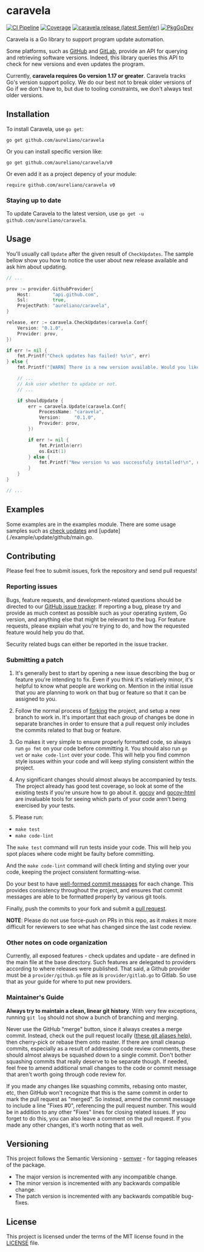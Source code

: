# caravela

[![CI Pipeline](https://github.com/aureliano/caravela/actions/workflows/build.yml/badge.svg?branch=main)](https://github.com/aureliano/caravela/actions/workflows/build.yml?query=branch%3Amain)
[![Coverage](https://coveralls.io/repos/github/aureliano/caravela/badge.svg?branch=main)](https://coveralls.io/github/aureliano/caravela?branch=main)
[![caravela release (latest SemVer)](https://img.shields.io/github/v/release/aureliano/caravela?sort=semver)](https://github.com/aureliano/caravela/releases)
[![PkgGoDev](https://pkg.go.dev/badge/github.com/aureliano/caravela)](https://pkg.go.dev/github.com/aureliano/caravela)

Caravela is a Go library to support program update automation.

Some platforms, such as [GitHub](https://docs.github.com/en/rest/releases) and [GitLab](https://docs.gitlab.com/ee/api/releases), provide an API for querying and retrieving software versions. Indeed, this library queries this API to check for new versions and even updates the program.

Currently, **caravela requires Go version 1.17 or greater**. Caravela tracks Go's version support policy. We do our best not to break older versions of Go if we don't have to, but due to tooling constraints, we don't always test older versions.

## Installation
To install Caravela, use `go get`:

`go get github.com/aureliano/caravela`

Or you can install specific version like:

`go get github.com/aureliano/caravela/v0`

Or even add it as a project depency of your module:

`require github.com/aureliano/caravela v0`

### Staying up to date
To update Caravela to the latest version, use `go get -u github.com/aureliano/caravela`.

## Usage
You'll usually call `Update` after the given result of `CheckUpdates`. The sample bellow show you how to notice the user about new release available and ask him about updating.

```go
// ...

prov := provider.GithubProvider{
	Host:        "api.github.com",
	Ssl:         true,
	ProjectPath: "aureliano/caravela",
}

release, err := caravela.CheckUpdates(caravela.Conf{
	Version: "0.1.0",
	Provider: prov,
})

if err != nil {
	fmt.Printf("Check updates has failed! %s\n", err)
} else {
	fmt.Printf("[WARN] There is a new version available. Would you like to update this program?")

	// ...
	// Ask user whether to update or not.
	// ...

	if shouldUpdate {
		err = caravela.Update(caravela.Conf{
			ProcessName: "caravela",
			Version:     "0.1.0",
			Provider: prov,
		})

		if err != nil {
			fmt.Println(err)
			os.Exit(1)
		} else {
			fmt.Printf("New version %s was successfuly installed!\n", release.Name)
		}
	}
}

// ...
```
## Examples
Some examples are in the examples module. There are some usage samples such as [check updates](./example/check_updates/github/main.go) and [update](./example/update/github/main.go.

## Contributing
Please feel free to submit issues, fork the repository and send pull requests!

### Reporting issues
Bugs, feature requests, and development-related questions should be directed to our [GitHub issue tracker](https://github.com/aureliano/caravela/issues). If reporting a bug, please try and provide as much context as possible such as your operating system, Go version, and anything else that might be relevant to the bug. For feature requests, please explain what you're trying to do, and how the requested feature would help you do that.

Security related bugs can either be reported in the issue tracker.

### Submitting a patch
1. It's generally best to start by opening a new issue describing the bug or feature you're intending to fix. Even if you think it's relatively minor, it's helpful to know what people are working on. Mention in the initial issue that you are planning to work on that bug or feature so that it can be assigned to you.

2. Follow the normal process of [forking](https://help.github.com/articles/fork-a-repo) the project, and setup a new branch to work in. It's important that each group of changes be done in separate branches in order to ensure that a pull request only includes the commits related to that bug or feature.

3. Go makes it very simple to ensure properly formatted code, so always run `go fmt` on your code before committing it. You should also run `go vet` or `make code-lint` over your code. This will help you find common style issues within your code and will keep styling consistent within the project.

4. Any significant changes should almost always be accompanied by tests. The project already has good test coverage, so look at some of the existing tests if you're unsure how to go about it. [gocov](https://github.com/axw/gocov) and [gocov-html](https://github.com/matm/gocov-html) are invaluable tools for seeing which parts of your code aren't being exercised by your tests.

5. Please run:
 - `make test`
 - `make code-lint`

The `make test` command will run tests inside your code. This will help you spot places where code might be faulty before committing.

And the `make code-lint` command will check linting and styling over your code, keeping the project consistent formatting-wise.

Do your best to have [well-formed commit messages](http://tbaggery.com/2008/04/19/a-note-about-git-commit-messages.html) for each change. This provides consistency throughout the project, and ensures that commit messages are able to be formatted properly by various git tools.

Finally, push the commits to your fork and submit a [pull request](https://help.github.com/articles/creating-a-pull-request).

**NOTE**: Please do not use force-push on PRs in this repo, as it makes it more difficult for reviewers to see what has changed since the last code review.

### Other notes on code organization
Currently, all exposed features - check updates and update - are defined in the main file at the base directory. Such features are delegated to providers according to where releases were published. That said, a Github provider must be a `provider/github.go` file as is `provider/gitlab.go` to Gitlab. So use that as your guide for where to put new providers.

### Maintainer's Guide
**Always try to maintain a clean, linear git history**. With very few exceptions, running `git log` should not show a bunch of branching and merging.

Never use the GitHub "merge" button, since it always creates a merge commit. Instead, check out the pull request locally ([these git aliases help](https://github.com/willnorris/dotfiles/blob/d640d010c23b1116bdb3d4dc12088ed26120d87d/git/.gitconfig#L13-L15)), then cherry-pick or rebase them onto master. If there are small cleanup commits, especially as a result of addressing code review comments, these should almost always be squashed down to a single commit. Don't bother squashing commits that really deserve to be separate though. If needed, feel free to amend additional small changes to the code or commit message that aren't worth going through code review for.

If you made any changes like squashing commits, rebasing onto master, etc, then GitHub won't recognize that this is the same commit in order to mark the pull request as "merged". So instead, amend the commit message to include a line "Fixes #0", referencing the pull request number. This would be in addition to any other "Fixes" lines for closing related issues. If you forget to do this, you can also leave a comment on the pull request. If you made any other changes, it's worth noting that as well.

## Versioning
This project follows the Semantic Versioning - [semver](https://semver.org/) - for tagging releases of the package.

 - The major version is incremented with any incompatible change.
 - The minor version is incremented with any backwards compatible change.
 - The patch version is incremented with any backwards compatible bug-fixes.

## License
This project is licensed under the terms of the MIT license found in the [LICENSE](./LICENSE) file.
